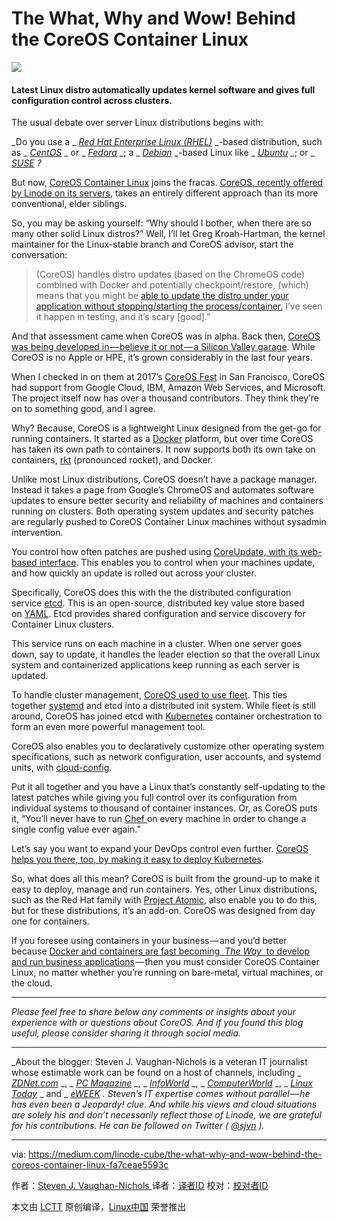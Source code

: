 The What, Why and Wow! Behind the CoreOS Container Linux
============================================================


![](https://cdn-images-1.medium.com/max/1600/1*znkOJQnw5_8Ko8VMEpRlpg.png)

#### Latest Linux distro automatically updates kernel software and gives full configuration control across clusters.

The usual debate over server Linux distributions begins with:

 _Do you use a _  [_Red Hat Enterprise Linux (RHEL)_][1]  _-based distribution, such as _  [_CentOS_][2]  _ or _  [_Fedora_][3]  _; a _  [_Debian_][4]  _-based Linux like _  [_Ubuntu_][5]  _; or _  [_SUSE_][6]  _?_ 

But now, [CoreOS Container Linux][7] joins the fracas. [CoreOS, recently offered by Linode on its servers][8], takes an entirely different approach than its more conventional, elder siblings.

So, you may be asking yourself: “Why should I bother, when there are so many other solid Linux distros?” Well, I’ll let Greg Kroah-Hartman, the kernel maintainer for the Linux-stable branch and CoreOS advisor, start the conversation:

> (CoreOS) handles distro updates (based on the ChromeOS code) combined with Docker and potentially checkpoint/restore, (which) means that you might be [able to update the distro under your application without stopping/starting the process/container.][9] I’ve seen it happen in testing, and it’s scary [good].”

And that assessment came when CoreOS was in alpha. Back then, [CoreOS was being developed in — believe it or not — a Silicon Valley garage][10]. While CoreOS is no Apple or HPE, it’s grown considerably in the last four years.

When I checked in on them at 2017’s [CoreOS Fest][11] in San Francisco, CoreOS had support from Google Cloud, IBM, Amazon Web Services, and Microsoft. The project itself now has over a thousand contributors. They think they’re on to something good, and I agree.

Why? Because, CoreOS is a lightweight Linux designed from the get-go for running containers. It started as a [Docker][12] platform, but over time CoreOS has taken its own path to containers. It now supports both its own take on containers, [rkt][13] (pronounced rocket), and Docker.

Unlike most Linux distributions, CoreOS doesn’t have a package manager. Instead it takes a page from Google’s ChromeOS and automates software updates to ensure better security and reliability of machines and containers running on clusters. Both operating system updates and security patches are regularly pushed to CoreOS Container Linux machines without sysadmin intervention.

You control how often patches are pushed using [CoreUpdate, with its web-based interface][14]. This enables you to control when your machines update, and how quickly an update is rolled out across your cluster.

Specifically, CoreOS does this with the the distributed configuration service [etcd][15]. This is an open-source, distributed key value store based on [YAML][16]. Etcd provides shared configuration and service discovery for Container Linux clusters.

This service runs on each machine in a cluster. When one server goes down, say to update, it handles the leader election so that the overall Linux system and containerized applications keep running as each server is updated.

To handle cluster management, [CoreOS used to use fleet][17]. This ties together [systemd][18] and etcd into a distributed init system. While fleet is still around, CoreOS has joined etcd with [Kubernetes][19] container orchestration to form an even more powerful management tool.

CoreOS also enables you to declaratively customize other operating system specifications, such as network configuration, user accounts, and systemd units, with [cloud-config][20].

Put it all together and you have a Linux that’s constantly self-updating to the latest patches while giving you full control over its configuration from individual systems to thousand of container instances. Or, as CoreOS puts it, “You’ll never have to run [Chef ][21]on every machine in order to change a single config value ever again.”

Let’s say you want to expand your DevOps control even further. [CoreOS helps you there, too, by making it easy to deploy Kubernetes][22].

So, what does all this mean? CoreOS is built from the ground-up to make it easy to deploy, manage and run containers. Yes, other Linux distributions, such as the Red Hat family with [Project Atomic][23], also enable you to do this, but for these distributions, it’s an add-on. CoreOS was designed from day one for containers.

If you foresee using containers in your business — and you’d better because [Docker and containers are fast becoming  _The Way_  to develop and run business applications][24] — then you must consider CoreOS Container Linux, no matter whether you’re running on bare-metal, virtual machines, or the cloud.

* * *

 _Please feel free to share below any comments or insights about your experience with or questions about CoreOS. And if you found this blog useful, please consider sharing it through social media._ 

* * *

 _About the blogger: Steven J. Vaughan-Nichols is a veteran IT journalist whose estimable work can be found on a host of channels, including _  [_ZDNet.com_][25]  _, _  [_PC Magazine_][26]  _, _  [_InfoWorld_][27]  _, _  [_ComputerWorld_][28]  _, _  [_Linux Today_][29]  _ and _  [_eWEEK_][30]  _. Steven’s IT expertise comes without parallel — he has even been a Jeopardy! clue. And while his views and cloud situations are solely his and don’t necessarily reflect those of Linode, we are grateful for his contributions. He can be followed on Twitter (_  [_@sjvn_][31]  _)._

--------------------------------------------------------------------------------

via: https://medium.com/linode-cube/the-what-why-and-wow-behind-the-coreos-container-linux-fa7ceae5593c

作者：[Steven J. Vaughan-Nichols ][a]
译者：[译者ID](https://github.com/译者ID)
校对：[校对者ID](https://github.com/校对者ID)

本文由 [LCTT](https://github.com/LCTT/TranslateProject) 原创编译，[Linux中国](https://linux.cn/) 荣誉推出

[a]:https://medium.com/linode-cube/the-what-why-and-wow-behind-the-coreos-container-linux-fa7ceae5593c
[1]:https://www.redhat.com/en/technologies/linux-platforms/enterprise-linux
[2]:https://www.centos.org/
[3]:https://getfedora.org/
[4]:https://www.debian.org/
[5]:https://www.ubuntu.com/
[6]:https://www.suse.com/
[7]:https://coreos.com/os/docs/latest
[8]:https://www.linode.com/docs/platform/use-coreos-container-linux-on-linode
[9]:https://plus.google.com/+gregkroahhartman/posts/YvWFmPa9kVf
[10]:https://www.wired.com/2013/08/coreos-the-new-linux/
[11]:https://coreos.com/fest/
[12]:https://www.docker.com/
[13]:https://coreos.com/rkt
[14]:https://coreos.com/products/coreupdate/
[15]:https://github.com/coreos/etcd
[16]:http://yaml.org/
[17]:https://github.com/coreos/fleet
[18]:https://www.freedesktop.org/wiki/Software/systemd/
[19]:https://kubernetes.io/
[20]:https://coreos.com/os/docs/latest/cloud-config.html
[21]:https://insights.hpe.com/articles/what-is-chef-a-primer-for-devops-newbies-1704.html
[22]:https://blogs.dxc.technology/2017/06/08/coreos-moves-in-on-cloud-devops-with-kubernetes/
[23]:http://www.projectatomic.io/
[24]:http://www.zdnet.com/article/what-is-docker-and-why-is-it-so-darn-popular/
[25]:http://www.zdnet.com/meet-the-team/us/steven-j-vaughan-nichols/
[26]:http://www.pcmag.com/author-bio/steven-j.-vaughan-nichols
[27]:http://www.infoworld.com/author/Steven-J.-Vaughan_Nichols/
[28]:http://www.computerworld.com/author/Steven-J.-Vaughan_Nichols/
[29]:http://www.linuxtoday.com/author/Steven+J.+Vaughan-Nichols/
[30]:http://www.eweek.com/cp/bio/Steven-J.-Vaughan-Nichols/
[31]:http://www.twitter.com/sjvn
